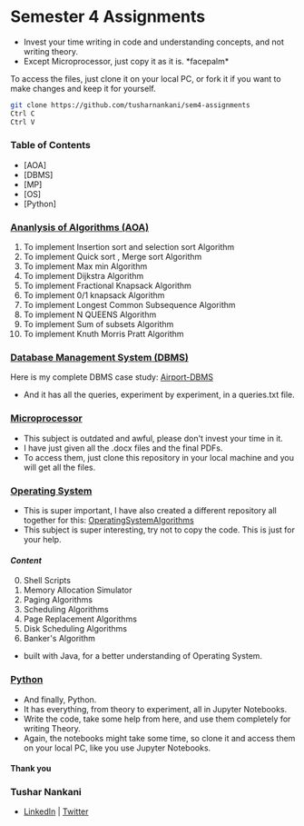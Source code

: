 # Semester 4 Assignments

- Invest your time writing in code and understanding concepts, and not writing theory.
- Except Microprocessor, just copy it as it is. \*facepalm\*

To access the files, just clone it on your local PC, or fork it if you want to make changes and keep it for yourself.
```bash
git clone https://github.com/tusharnankani/sem4-assignments
Ctrl C
Ctrl V
```

### Table of Contents

- [AOA]
- [DBMS]
- [MP]
- [OS]
- [Python]

### [Ananlysis of Algorithms (AOA)](https://github.com/tusharnankani/sem4-assignments/tree/main/Analysis%20of%20Algorithms%20(AOA))

1. To implement Insertion sort and selection sort Algorithm 
2. To implement Quick sort , Merge sort Algorithm 
3. To implement Max min Algorithm 
4. To implement Dijkstra Algorithm 
5. To implement Fractional Knapsack Algorithm 
6. To implement 0/1 knapsack Algorithm 
7. To implement Longest Common Subsequence Algorithm 
8. To implement N QUEENS Algorithm
9. To implement Sum of subsets Algorithm 
10. To implement Knuth Morris Pratt Algorithm

### [Database Management System (DBMS)](https://github.com/tusharnankani/sem4-assignments/tree/main/Database%20Management%20System%20(DBMS))

Here is my complete DBMS case study: [Airport-DBMS](https://github.com/tusharnankani/Airport-DBMS)
- And it has all the queries, experiment by experiment, in a queries.txt file.

### [Microprocessor](https://github.com/tusharnankani/sem4-assignments/tree/main/Microprocessor%20(MP))

- This subject is outdated and awful, please don't invest your time in it.
- I have just given all the .docx files and the final PDFs.
- To access them, just clone this repository in your local machine and you will get all the files.

### [Operating System](https://github.com/tusharnankani/sem4-assignments/tree/main/Operating%20System%20(OS))

- This is super important, I have also created a different repository all together for this: [OperatingSystemAlgorithms](https://github.com/tusharnankani/OperatingSystemAlgorithms)
- This subject is super interesting, try not to copy the code. This is just for your help. 

#### *Content*

0. Shell Scripts
1. Memory Allocation Simulator
2. Paging Algorithms 
3. Scheduling Algorithms 
4. Page Replacement Algorithms 
5. Disk Scheduling Algorithms
6. Banker's Algorithm

- built with Java, for a better understanding of Operating System.

### [Python](https://github.com/tusharnankani/sem4-assignments/tree/main/Python)

- And finally, Python. 
- It has everything, from theory to experiment, all in Jupyter Notebooks.
- Write the code, take some help from here, and use them completely for writing Theory.
- Again, the notebooks might take some time, so clone it and access them on your local PC, like you use Jupyter Notebooks. 

#### Thank you 
### Tushar Nankani 
- [LinkedIn](https://www.linkedin.com/in/tusharnankani/) | [Twitter](https://twitter.com/tusharnankanii)


